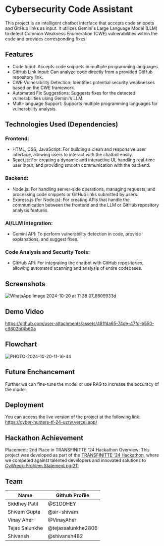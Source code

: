 # Cybersecurity Code Assistant
This project is an intelligent chatbot interface that accepts code snippets and GitHub links as input. It utilizes Gemini's Large Language Model (LLM) to detect Common Weakness Enumeration (CWE) vulnerabilities within the code and provides corresponding fixes.

## Features
* Code Input: Accepts code snippets in multiple programming languages.
* GitHub Link Input: Can analyze code directly from a provided GitHub repository link.
* CWE Vulnerability Detection: Identifies potential security weaknesses based on the CWE framework.
* Automated Fix Suggestions: Suggests fixes for the detected vulnerabilities using Gemini's LLM.
* Multi-language Support: Supports multiple programming languages for vulnerability analysis.

## Technologies Used (Dependencies)
### Frontend:
* HTML, CSS, JavaScript: For building a clean and responsive user interface, allowing users to interact with the chatbot easily.
* React.js: For creating a dynamic and interactive UI, handling real-time user input, and providing smooth communication with the backend.

### Backend:
* Node.js: For handling server-side operations, managing requests, and processing code snippets or GitHub links submitted by users.
* Express.js (for Node.js): For creating APIs that handle the communication between the frontend and the LLM or GitHub repository analysis features.

### AI/LLM Integration:
* Gemini API: To perform vulnerability detection in code, provide explanations, and suggest fixes.

### Code Analysis and Security Tools:
* GitHub API: For integrating the chatbot with GitHub repositories, allowing automated scanning and analysis of entire codebases.


## Screenshots
![WhatsApp Image 2024-10-20 at 11 38 07_8809933d](https://github.com/user-attachments/assets/6817e7b6-f2ce-41da-b0b9-2ca0448af0bd)

## Demo Video
https://github.com/user-attachments/assets/481fda65-74de-47fd-b550-c9802bf4b60a


## Flowchart
![PHOTO-2024-10-20-11-16-44](https://github.com/user-attachments/assets/2a9af929-5c15-440e-958f-f3f2c5396e63)

## Future Enchancement
Further we can fine-tune the model or use RAG to increase the accuracy of the model.

## Deployment
You can access the live version of the project at the following link:
https://cyber-hunters-tf-24-uzrw.vercel.app/

## Hackathon Achievement
Placement: 2nd Place in TRANSFINITTE '24 Hackathon
Overview: This project was developed as part of the [TRANSFINITTE '24 Hackathon](https://transfinitte.com/), where we competed against talented developers and innovated solutions to [CyWreck-Problem Statement pg(21)](https://drive.google.com/file/d/1ABFIgrlRrjp29Nm5wRktYCnuqQn5jDBJ/view)

## Team
| Name             |Github Profile    |
|------------------|------------------|
|Siddhey Patil     |@S1DDHEY          |
|Shivam Gupta      |@sir-shivam       |
|Vinay Aher        |@VinayAher        |
|Tejas Salunkhe    |@tejassalunkhe2806|
|Shivansh          |@shivansh482      |






